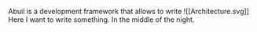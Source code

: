 Abuil is a development framework that allows to write 
![[Architecture.svg]]
Here I want to write something.
In the middle of the night.

